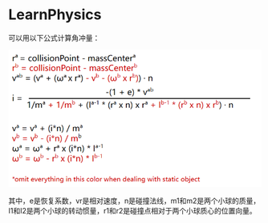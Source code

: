 # LearnPhysics

可以用以下公式计算角冲量：

![image-20240112084001517](README/image-20240112084001517.png)

其中，e是恢复系数，vr是相对速度，n是碰撞法线，m1和m2是两个小球的质量，I1和I2是两个小球的转动惯量，r1和r2是碰撞点相对于两个小球质心的位置向量。

